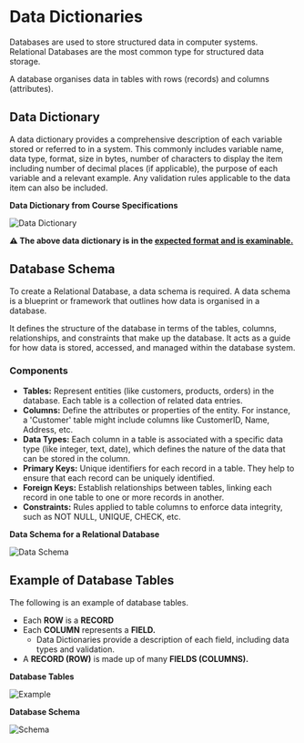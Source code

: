 # **Data Dictionaries**

Databases are used to store structured data in computer systems. Relational Databases are the most common type for structured data storage.

A database organises data in tables with rows (records) and columns (attributes).

## **Data Dictionary**
A data dictionary provides a comprehensive description of each variable stored or referred to in a system. This commonly includes variable name, data type, format, size in bytes, number of characters to display the item including number of decimal places (if applicable), the purpose of each variable and a relevant example. Any validation rules applicable to the data item can also be included.

**Data Dictionary from Course Specifications**

![Data Dictionary](/Tier%207%20-%20Software%20Engineering/Unit%201%20-%20Python%20Essentials/Software%20Development%20and%20Management/Charts%20and%20Algorithms/Data%20Dictionaries/Images/datadictexample.avif)

**⚠️ The above data dictionary is in the <u> expected format and is examinable. </u>**

## **Database Schema**
To create a Relational Database, a data schema is required. A data schema is a blueprint or framework that outlines how data is organised in a database.

It defines the structure of the database in terms of the tables, columns, relationships, and constraints that make up the database. It acts as a guide for how data is stored, accessed, and managed within the database system.

### **Components**
- **Tables:** Represent entities (like customers, products, orders) in the database. Each table is a collection of related data entries.
- **Columns:** Define the attributes or properties of the entity. For instance, a 'Customer' table might include columns like CustomerID, Name, Address, etc.
- **Data Types:** Each column in a table is associated with a specific data type (like integer, text, date), which defines the nature of the data that can be stored in the column.
- **Primary Keys:** Unique identifiers for each record in a table. They help to ensure that each record can be uniquely identified.
- **Foreign Keys:** Establish relationships between tables, linking each record in one table to one or more records in another.
- **Constraints:** Rules applied to table columns to enforce data integrity, such as NOT NULL, UNIQUE, CHECK, etc.

**Data Schema for a Relational Database**

![Data Schema](/Tier%207%20-%20Software%20Engineering/Unit%201%20-%20Python%20Essentials/Software%20Development%20and%20Management/Charts%20and%20Algorithms/Data%20Dictionaries/Images/dataschemaexample.avif
)

## **Example of Database Tables**
The following is an example of database tables. 

- Each **ROW** is a **RECORD**
- Each **COLUMN** represents a **FIELD.** 
    - Data Dictionaries provide a description of each field, including data types and validation.
- A **RECORD (ROW)** is made up of many **FIELDS (COLUMNS).**

**Database Tables**

![Example](/Tier%207%20-%20Software%20Engineering/Unit%201%20-%20Python%20Essentials/Software%20Development%20and%20Management/Charts%20and%20Algorithms/Data%20Dictionaries/Images/databaseetableexample.avif)

**Database Schema**

![Schema](/Tier%207%20-%20Software%20Engineering/Unit%201%20-%20Python%20Essentials/Software%20Development%20and%20Management/Charts%20and%20Algorithms/Data%20Dictionaries/Images/schemaexample2.avif)